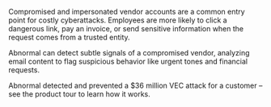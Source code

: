 Compromised and impersonated vendor accounts are a common entry point for costly cyberattacks. Employees are more likely to click a dangerous link, pay an invoice, or send sensitive information when the request comes from a trusted entity.

Abnormal can detect subtle signals of a compromised vendor, analyzing email content to flag suspicious behavior like urgent tones and financial requests.

Abnormal detected and prevented a $36 million VEC attack for a customer – see the product tour to learn how it works.